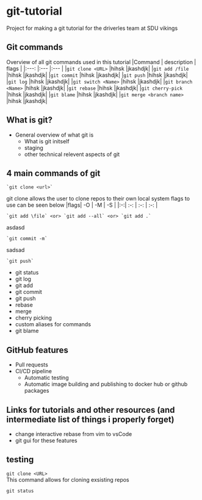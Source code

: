 # git-tutorial
Project for making a git tutorial for the driverles team at SDU vikings

## Git commands 
Overview of all git commands used in this tutorial
|Command                    | description   | flags    | 
|:---:                      |:---           |:---    |
|`git clone <URL>`          |hihsk          |jkashdjk|
|`git add /file`            |hihsk          |jkashdjk|
|`git commit`               |hihsk          |jkashdjk|
|`git push`                 |hihsk          |jkashdjk|
|`git log`                  |hihsk          |jkashdjk|
|`git switch <Name>`        |hihsk          |jkashdjk|
|`git branch <Name>`        |hihsk          |jkashdjk|
|`git rebase`               |hihsk          |jkashdjk|
|`git cherry-pick`          |hihsk          |jkashdjk|
|`git blame`                |hihsk          |jkashdjk|
|`git merge <branch name>`  |hihsk          |jkashdjk|

## What is git?
* General overview of what git is
    * What is git initself
    * staging
    * other technical relevent aspects of git

## 4 main commands of git 
    `git clone <url>`
git clone allows the user to clone repos to their own local system flags to use can be seen below
|flags| -O | -M | -S |
|:-:| :-: | :-: | :-: |
    
    `git add \file` <or> `git add --all` <or> `git add .`
asdasd
    
    `git commit -m`

sadsad
   
    `git push`  


* git status 
* git log
* git add 
* git commit 
* git push
* rebase
* merge
* cherry picking
* custom aliases for commands
* git blame

## GitHub features
* Pull requests
* CI/CD pipeline
    * Automatic testing
    * Automatic image building and publishing to docker hub or github packages

## Links for tutorials and other resources (and intermediate list of things i properly forget)
* change interactive rebase from vim to vsCode
* git gui for these features

## testing
`git clone <URL>`\
This command allows for cloning exsisting repos 


    git status